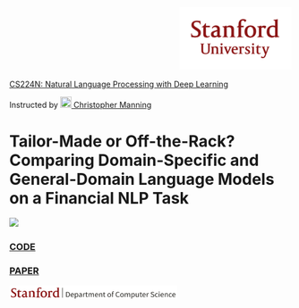 <div align="right">
    <img src="https://github.com/irinamarton/Stanford-CS229-Final-Project/blob/main/images/SUSig_Stack_red.png" width="200px"/>
</div>

[CS224N: Natural Language Processing with Deep Learning](https://cs224n.stanford.edu)

Instructed by [<img src="https://web.stanford.edu/class/cs224n/images/Christopher_Manning_resized.jpg" width="20px" height="20px"/> Christopher Manning](https://nlp.stanford.edu/~manning/)


# Tailor-Made or Off-the-Rack? Comparing Domain-Specific and General-Domain Language Models on a Financial NLP Task

<img src="https://github.com/irinamarton/Stanford-CS224N-Final-Project/blob/61c792643b88fc2c7fbbaff9bbafb078eb33d3c8/CS224N_Irina_A_Marton_Project%20Poster.jpeg" width="800"/>



### [CODE](https://github.com/irinamarton/Stanford-CS330-Final-Project/tree/fa1a9362d9470dc2fbeb9a4502a445ddf1317da5/Code)

### [PAPER](https://web.stanford.edu/class/cs224n/final-reports/256701224.pdf)




[<img src="https://github.com/irinamarton/Stanford-CS229-Final-Project/blob/main/images/stanford-line1-3.png" width="300px"/>](https://cs.stanford.edu)
